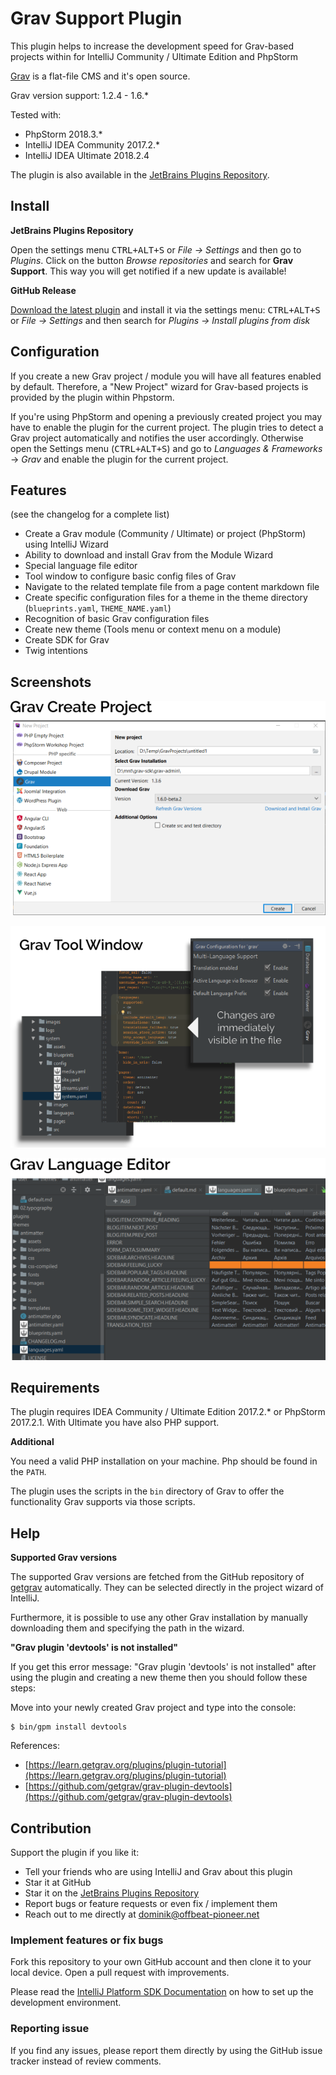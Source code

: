 # Grav Support Plugin

This plugin helps to increase the development speed for Grav-based projects
within for IntelliJ Community / Ultimate Edition and PhpStorm

[Grav](https://getgrav.org/) is a flat-file CMS and it's open source.

Grav version support: 1.2.4 - 1.6.*

Tested with:
* PhpStorm 2018.3.*
* IntelliJ IDEA Community 2017.2.*
* IntelliJ IDEA Ultimate 2018.2.4

The plugin is also available in the [JetBrains Plugins Repository](https://plugins.jetbrains.com/plugin/9971-grav-support).

## Install

**JetBrains Plugins Repository**

Open the settings menu <kbd>CTRL+ALT+S</kbd> or _File -> Settings_ and then
go to _Plugins_. Click on the button _Browse repositories_ and search for
**Grav Support**.
This way you will get notified if a new update is available!

**GitHub Release**

[Download the latest plugin](https://github.com/PioBeat/GravSupport/releases) and
install it via the settings menu: <kbd>CTRL+ALT+S</kbd> or _File -> Settings_
and then search for _Plugins -> Install plugins from disk_

## Configuration

If you create a new Grav project / module you will have all features enabled by default.
Therefore, a "New Project" wizard for Grav-based projects is provided by the plugin within Phpstorm.

If you're using PhpStorm and opening a previously created project you may have
to enable the plugin for the current project. The plugin tries to detect a Grav project
automatically and notifies the user accordingly. Otherwise open the Settings
menu (<kbd>CTRL+ALT+S</kbd>) and go to _Languages & Frameworks_ -> _Grav_ and
enable the plugin for the current project.

## Features
(see the changelog for a complete list)

<ul>
    <li>Create a Grav module (Community / Ultimate) or project (PhpStorm) using IntelliJ Wizard</li>
    <li>Ability to download and install Grav from the Module Wizard</li>
    <li>Special language file editor</li>
    <li>Tool window to configure basic config files of Grav</li>
    <li>Navigate to the related template file from a page content markdown file</li>
    <li>Create specific configuration files for a theme in the theme directory
        (<code>blueprints.yaml</code>, <code>THEME_NAME.yaml</code>)</li>
    <li>Recognition of basic Grav configuration files</li>
    <li>Create new theme (Tools menu or context menu on a module)</li>
    <li>Create SDK for Grav</li>
    <li>Twig intentions</li>
</ul>

## Screenshots

![New Project](.README_images/newproject.png)

![Tool Window](.README_images/toolwindow.png)

![Language Editor](.README_images/languageeditor.png)


## Requirements

The plugin requires IDEA Community / Ultimate Edition 2017.2.* or PhpStorm 2017.2.1.
With Ultimate you have also PHP support.

**Additional**

You need a valid PHP installation on your machine.
Php should be found in the ``PATH``.

The plugin uses the scripts in the ``bin`` directory of Grav to offer
the functionality Grav supports via those scripts.

## Help

**Supported Grav versions**

The supported Grav versions are fetched from the GitHub repository of [getgrav](https://github.com/getgrav/grav) automatically.
They can be selected directly in the project wizard of IntelliJ.

Furthermore, it is possible to use any other Grav installation by manually downloading them and
specifying the path in the wizard.

**"Grav plugin 'devtools' is not installed"**

If you get this error message: "Grav plugin 'devtools' is not installed"
after using the plugin and creating a new theme then you should follow these steps:

Move into your newly created Grav project and type into the console:

```
$ bin/gpm install devtools
```
References:

* [https://learn.getgrav.org/plugins/plugin-tutorial](https://learn.getgrav.org/plugins/plugin-tutorial)
* [https://github.com/getgrav/grav-plugin-devtools](https://github.com/getgrav/grav-plugin-devtools)



## Contribution

Support the plugin if you like it:
- Tell your friends who are using IntelliJ and Grav about this plugin
- Star it at GitHub
- Star it on the [JetBrains Plugins Repository](https://plugins.jetbrains.com/plugin/9971-grav-support)
- Report bugs or feature requests or even fix / implement them
- Reach out to me directly at dominik@offbeat-pioneer.net

### Implement features or fix bugs

Fork this repository to your own GitHub account and then clone it to
your local device. Open a pull request with improvements.

Please read the [IntelliJ Platform SDK Documentation](http://www.jetbrains.org/intellij/sdk/docs/basics/getting_started/setting_up_environment.html)
on how to set up the development environment.

### Reporting issue

If you find any issues, please report them directly by using the GitHub issue
tracker instead of review comments.


<!-- - Vote for it: Write your review and vote for it at the IntelliJ plugin repository. -->

